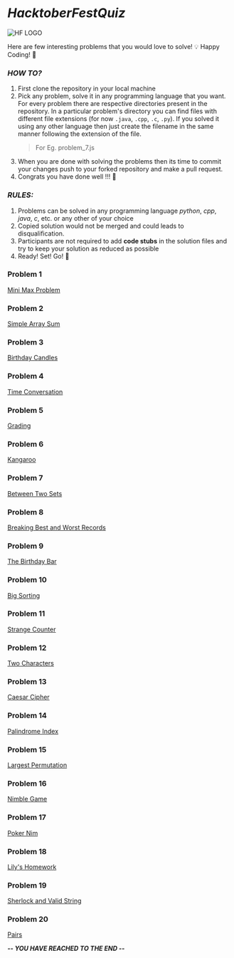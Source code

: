 # *HacktoberFestQuiz*

![HF LOGO](https://hacktoberfest.digitalocean.com/assets/logo-hf19-full-10f3c000cea930c76acc1dedc516ea7118b95353220869a3051848e45ff1d656.svg)

Here are few interesting problems that you would love to solve! :bulb:
Happy Coding! :tada:

### *HOW TO?*
1. First clone the repository in your local machine
2. Pick any problem, solve it in any programming language that you want. For every problem there are respective directories present in the repository. In a particular problem's directory you can find files with different file extensions (for now `.java`, `.cpp`, `.c`, `.py`). If you solved it using any other language then just create the filename in the same manner following the extension of the file. 
	> For Eg. problem_7.js
3. When you are done with solving the problems then its time to commit your changes push to your forked repository and make a pull request.
4. Congrats you have done well !!! :tada:

### *RULES:*
1. Problems can be solved in any programming language *python*, *cpp*, *java*, *c*, etc. or any other of your choice
2. Copied solution would not be merged and could leads to disqualification.
3. Participants are not required to add **code stubs** in the solution files and try to keep your solution as reduced as possible
4. Ready! Set! Go! :rocket:

### Problem 1
[Mini Max Problem](https://www.hackerrank.com/challenges/mini-max-sum)

### Problem 2
[Simple Array Sum](https://www.hackerrank.com/challenges/simple-array-sum)

### Problem 3
[Birthday Candles](https://www.hackerrank.com/challenges/birthday-cake-candles)

### Problem 4
[Time Conversation](https://www.hackerrank.com/challenges/time-conversion)

### Problem 5
[Grading](https://www.hackerrank.com/challenges/grading)

### Problem 6
[Kangaroo](https://www.hackerrank.com/challenges/kangaroo)

### Problem 7
[Between Two Sets](https://www.hackerrank.com/challenges/between-two-sets)

### Problem 8
[Breaking Best and Worst Records](https://www.hackerrank.com/challenges/breaking-best-and-worst-records)

### Problem 9
[The Birthday Bar](https://www.hackerrank.com/challenges/the-birthday-bar)

### Problem 10
[Big Sorting](https://www.hackerrank.com/challenges/big-sorting)

### Problem 11
[Strange Counter](https://www.hackerrank.com/challenges/strange-code)

### Problem 12
[Two Characters](https://www.hackerrank.com/challenges/two-characters)

### Problem 13
[Caesar Cipher](https://www.hackerrank.com/challenges/caesar-cipher-1)

### Problem 14
[Palindrome Index](https://www.hackerrank.com/challenges/palindrome-index)

### Problem 15
[Largest Permutation](https://www.hackerrank.com/challenges/largest-permutation)

### Problem 16
[Nimble Game](https://www.hackerrank.com/challenges/nimble-game-1)

### Problem 17
[Poker Nim](https://www.hackerrank.com/challenges/poker-nim-1)

### Problem 18
[Lily's Homework](https://www.hackerrank.com/challenges/lilys-homework)

### Problem 19
[Sherlock and Valid String](https://www.hackerrank.com/challenges/sherlock-and-valid-string)

### Problem 20
[Pairs](https://www.hackerrank.com/challenges/pairs)

***-- YOU HAVE REACHED TO THE END --*** 
